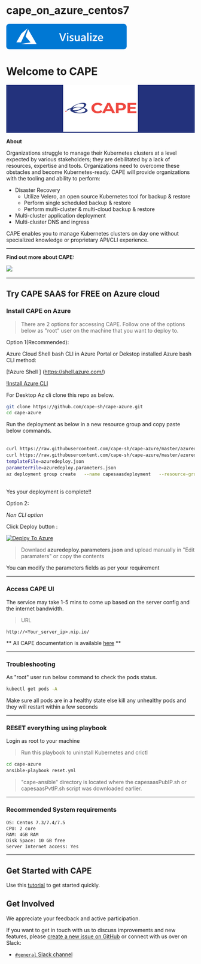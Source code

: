 # cape_on_azure_centos7

[![Visualize](https://raw.githubusercontent.com/Azure/azure-quickstart-templates/master/1-CONTRIBUTION-GUIDE/images/visualizebutton.svg?sanitize=true)](http://armviz.io/#/?load=https%3A%2F%2Fraw.githubusercontent.com%2Fcape-sh%2Fcape-azure%2Fmaster%2Fazuredeploy.json)


# Welcome to CAPE
<p align="center" style="background-color:#23327c">
  <img src="https://raw.githubusercontent.com/cape-sh/cape/master/assets/logo.png" height="125px" width="200px"/>
</p>

**About**

Organizations struggle to manage their Kubernetes clusters at a level expected by various stakeholders; they are debilitated by a lack of resources, expertise and tools. Organizations need to overcome these obstacles and become Kubernetes-ready. CAPE will provide organizations with the tooling and ability to perform:

- Disaster Recovery
  - Utilize Velero, an open source Kubernetes tool for backup & restore
  - Perform single scheduled backup & restore
  - Perform multi-cluster & multi-cloud backup & restore
- Multi-cluster application deployment
- Multi-cluster DNS and ingress

CAPE enables you to manage Kubernetes clusters on day one without specialized knowledge or proprietary API/CLI experience.

---

**Find out more about CAPE:**

[![](http://img.youtube.com/vi/4KJt8NXTO8E/0.jpg)](http://www.youtube.com/watch?v=4KJt8NXTO8E "Biqmind Cape")


---

## Try CAPE SAAS for FREE on Azure cloud

### Install CAPE on Azure

> There are 2 options for accessing CAPE. Follow one of the options below as "root" user on the machine that you want to deploy to.

Option 1(Recommended): 

Azure Cloud Shell bash CLI in Azure Portal or Dekstop installed Azure bash CLI method: 

[!Azure Shell ] (https://shell.azure.com/)

[!Install Azure CLI](https://docs.microsoft.com/en-us/cli/azure/install-azure-cli?view=azure-cli-latest)

For Desktop Az cli clone this repo as below.

```bash
git clone https://github.com/cape-sh/cape-azure.git
cd cape-azure
```

Run the deployment as below in a new resource group and copy paste below commands. 


```bash

curl https://raw.githubusercontent.com/cape-sh/cape-azure/master/azuredeploy.json > azuredeploy.json
curl https://raw.githubusercontent.com/cape-sh/cape-azure/master/azuredeploy.parameters.json > azuredeploy.parameters.json
templateFile=azuredeploy.json
parameterFile=azuredeploy.parameters.json
az deployment group create   --name capesaasdeployment   --resource-group caperg1   --template-file $templateFile --parameters $parameterFile
    
```

Yes your deployment is complete!!

Option 2:

*Non CLI option* 

Click  Deploy button :

[![Deploy To Azure](https://aka.ms/deploytoazurebutton)](https://portal.azure.com/#create/Microsoft.Template/uri/https%3A%2F%2Fraw.githubusercontent.com%2Fcape-sh%2Fcape-azure%2Fmaster%2Fazuredeploy.json)

> Downlaod **azuredeploy.parameters.json** and upload manually in "Edit paramaters" or copy the contents

You can modify the parameters fields as per your requirement 

---

### Access CAPE UI 

The service may take 1-5 mins to come up based on the server config and the internet bandwidth.

> URL

```
http://<Your_server_ip>.nip.io/
```
** All CAPE documentation is available [here](https://docs.cape.sh/docs/) **

---


### Troubleshooting 

As "root" user run below command to check the pods status.

```bash
kubectl get pods -A
```
Make sure all pods are in a healthy state else kill any unhealthy pods and they will restart within a few seconds

---

### RESET everything using playbook

Login as root to your machine

> Run this playbook to uninstall Kubernetes and crictl

```bash
cd cape-azure
ansible-playbook reset.yml
```
> "cape-ansible" directory is located where the capesaasPubIP.sh or capesaasPvtIP.sh script was downloaded earlier.

---

### Recommended System requirements

```
OS: Centos 7.3/7.4/7.5  
CPU: 2 core
RAM: 4GB RAM
Disk Space: 10 GB free 
Server Internet access: Yes
```

---

## Get Started with CAPE

Use this [tutorial](https://docs.cape.sh/docs/simple-install) to get started quickly.


## Get Involved

We appreciate your feedback and active participation.

If you want to get in touch with us to discuss improvements and new
features, please [create a new issue on GitHub](https://github.com/cape-sh/cape/issues/new) or connect with us over on Slack:

* [`#general` Slack channel](https://capesh.slack.com)



